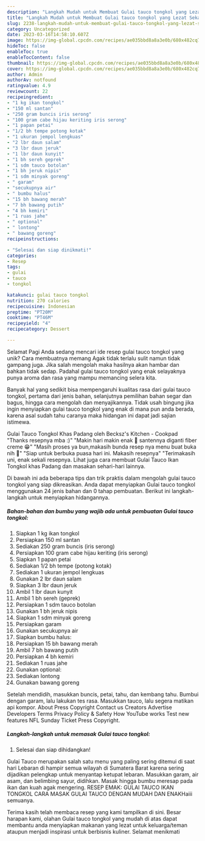 ```yaml
---
description: "Langkah Mudah untuk Membuat Gulai tauco tongkol yang Lezat Sekali, Mengugah Selera"
title: "Langkah Mudah untuk Membuat Gulai tauco tongkol yang Lezat Sekali, Mengugah Selera"
slug: 2238-langkah-mudah-untuk-membuat-gulai-tauco-tongkol-yang-lezat-sekali-mengugah-selera
category: Uncategorized
date: 2023-03-16T14:58:10.607Z
image: https://img-global.cpcdn.com/recipes/ae035bbd8a8a3e0b/680x482cq70/gulai-tauco-tongkol-foto-resep-utama.jpg
hideToc: false
enableToc: true
enableTocContent: false
thumbnail: https://img-global.cpcdn.com/recipes/ae035bbd8a8a3e0b/680x482cq70/gulai-tauco-tongkol-foto-resep-utama.jpg
cover: https://img-global.cpcdn.com/recipes/ae035bbd8a8a3e0b/680x482cq70/gulai-tauco-tongkol-foto-resep-utama.jpg
author: Admin
authorAv: notfound
ratingvalue: 4.9
reviewcount: 22
recipeingredient:
- "1 kg ikan tongkol"
- "150 ml santan"
- "250 gram buncis iris serong"
- "100 gram cabe hijau keriting iris serong"
- "1 papan petai"
- "1/2 bh tempe potong kotak"
- "1 ukuran jempol lengkuas"
- "2 lbr daun salam"
- "3 lbr daun jeruk"
- "1 lbr daun kunyit"
- "1 bh sereh geprek"
- "1 sdm tauco botolan"
- "1 bh jeruk nipis"
- "1 sdm minyak goreng"
- " garam"
- "secukupnya air"
- " bumbu halus"
- "15 bh bawang merah"
- "7 bh bawang putih"
- "4 bh kemiri"
- "1 ruas jahe"
- " optional"
- " lontong"
- " bawang goreng"
recipeinstructions:

- "Selesai dan siap dinikmati!"
categories:
- Resep
tags:
- gulai
- tauco
- tongkol

katakunci: gulai tauco tongkol 
nutrition: 270 calories
recipecuisine: Indonesian
preptime: "PT20M"
cooktime: "PT46M"
recipeyield: "4"
recipecategory: Dessert

---
```



Selamat Pagi Anda sedang mencari ide resep gulai tauco tongkol yang unik? Cara membuatnya memang Agak tidak terlalu sulit namun tidak gampang juga. Jika salah mengolah maka hasilnya akan hambar dan bahkan tidak sedap. Padahal gulai tauco tongkol yang enak selayaknya punya aroma dan rasa yang mampu memancing selera kita.


Banyak hal yang sedikit bisa mempengaruhi kualitas rasa dari gulai tauco tongkol, pertama dari jenis bahan, selanjutnya pemilihan bahan segar dan bagus, hingga cara mengolah dan menyajikannya. Tidak usah bingung jika ingin menyiapkan gulai tauco tongkol yang enak di mana pun anda berada, karena asal sudah tahu caranya maka hidangan ini dapat jadi sajian istimewa.

Gulai Tauco Tongkol Khas Padang oleh Becksz&#39;s Kitchen - Cookpad &#34;Thanks resepnya mba :)&#34; &#34;Makin hari makin enak 🤤 santennya diganti fiber creme 😁&#34; &#34;Masih proses ya bun,makasih bunda resep nya menu buat buka nih 🥰&#34; &#34;Siap untuk berbuka puasa hari ini. Makasih resepnya&#34; &#34;Terimakasih uni, enak sekali resepnya. Lihat juga cara membuat Gulai Tauco Ikan Tongkol khas Padang dan masakan sehari-hari lainnya.


Di bawah ini ada beberapa tips dan trik praktis dalam mengolah gulai tauco tongkol yang siap dikreasikan. Anda dapat menyiapkan Gulai tauco tongkol menggunakan 24 jenis bahan dan 0 tahap pembuatan. Berikut ini langkah-langkah untuk menyiapkan hidangannya.

<!--inarticleads1-->

##### Bahan-bahan dan bumbu yang wajib ada untuk pembuatan Gulai tauco tongkol:

1. Siapkan 1 kg ikan tongkol
1. Persiapkan 150 ml santan
1. Sediakan 250 gram buncis (iris serong)
1. Persiapkan 100 gram cabe hijau keriting (iris serong)
1. Siapkan 1 papan petai
1. Sediakan 1/2 bh tempe (potong kotak)
1. Sediakan 1 ukuran jempol lengkuas
1. Gunakan 2 lbr daun salam
1. Siapkan 3 lbr daun jeruk
1. Ambil 1 lbr daun kunyit
1. Ambil 1 bh sereh (geprek)
1. Persiapkan 1 sdm tauco botolan
1. Gunakan 1 bh jeruk nipis
1. Siapkan 1 sdm minyak goreng
1. Persiapkan  garam
1. Gunakan secukupnya air
1. Siapkan  bumbu halus:
1. Persiapkan 15 bh bawang merah
1. Ambil 7 bh bawang putih
1. Persiapkan 4 bh kemiri
1. Sediakan 1 ruas jahe
1. Gunakan  optional:
1. Sediakan  lontong
1. Gunakan  bawang goreng


Setelah mendidih, masukkan buncis, petai, tahu, dan kembang tahu. Bumbui dengan garam, lalu lakukan tes rasa. Masukkan tauco, lalu segera matikan api kompor. About Press Copyright Contact us Creators Advertise Developers Terms Privacy Policy &amp; Safety How YouTube works Test new features NFL Sunday Ticket Press Copyright. 

<!--inarticleads2-->

##### Langkah-langkah untuk memasak Gulai tauco tongkol:


1. Selesai dan siap dihidangkan!

Gulai Tauco merupakan salah satu menu yang paling sering ditemui di saat hari Lebaran di hampir semua wilayah di Sumatera Barat karena sering dijadikan pelengkap untuk menyantap ketupat lebaran. Masukkan garam, air asam, dan belimbing sayur, didihkan. Masak hingga bumbu meresap pada ikan dan kuah agak mengering. RESEP EMAK: GULAI TAUCO IKAN TONGKOL CARA MASAK GULAI TAUCO DENGAN MUDAH DAN ENAKHaiii semuanya. 

Terima kasih telah membaca resep yang kami tampilkan di sini. Besar harapan kami, olahan Gulai tauco tongkol yang mudah di atas dapat membantu anda menyiapkan makanan yang lezat untuk keluarga/teman ataupun menjadi inspirasi untuk berbisnis kuliner. Selamat menikmati
